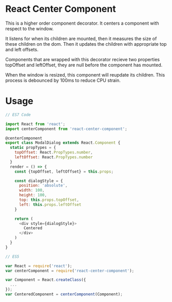 # React Center Component

This is a higher order component decorator. It centers a component with respect to the window.

It listens for when its children are mounted, then it measures the size of 
these children on the dom. Then it updates the children with appropriate
top and left offsets.

Components that are wrapped with this decorator recieve two properties
topOffset and leftOffset, they are null before the component has mounted.

When the window is resized, this component will reupdate its children. This process
is debounced by 100ms to reduce CPU strain.

# Usage

```javascript
// ES7 Code

import React from 'react';
import centerComponent from 'react-center-component';

@centerComponent
export class ModalDialog extends React.Component {
  static propTypes = {
    topOffset: React.PropTypes.number,
    leftOffset: React.PropTypes.number
  }
  render = () => {
    const {topOffset, leftOffset} = this.props;

    const dialogStyle = {
      position: 'absolute',
      width: 100,
      height: 100,
      top: this.props.topOffset,
      left: this.props.leftOffset
    }

    return (
      <div style={dialogStyle}>
        Centered
      </div>
    )
  }
}
```

```javascript
// ES5

var React = require('react');
var centerComponent = require('react-center-component');

var Component = React.createClass({
  ...
});
var CenteredComponent = centerComponent(Component);
```